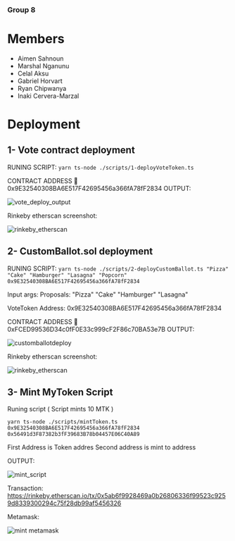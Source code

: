 ### Group 8

# Members

- Aimen Sahnoun
- Marshal Nganunu
- Celal Aksu
- Gabriel Horvart
- Ryan Chipwanya
- Inaki Cervera-Marzal

# Deployment

## 1- Vote contract deployment

RUNING SCRIPT:
`yarn ts-node ./scripts/1-deployVoteToken.ts`

CONTRACT ADDRESS  0x9E32540308BA6E517F42695456a366fA78fF2834
OUTPUT:

![vote_deploy_output](https://user-images.githubusercontent.com/32665644/176999758-4d828e1a-f717-4f94-bc0b-dac557371bc4.png)

Rinkeby etherscan screenshot:

![rinkeby_etherscan](https://user-images.githubusercontent.com/32665644/176999788-fc812ad7-237b-40ee-8837-ea834c9b9c1b.png)

## 2- CustomBallot.sol deployment

RUNING SCRIPT: 
`yarn ts-node ./scripts/2-deployCustomBallot.ts "Pizza" "Cake" "Hamburger" "Lasagna" "Popcorn" 0x9E32540308BA6E517F42695456a366fA78fF2834`

Input args:
Proposals: "Pizza" "Cake" "Hamburger" "Lasagna"

VoteToken Address: 0x9E32540308BA6E517F42695456a366fA78fF2834

CONTRACT ADDRESS  0xFCED99536D34c0fF0E33c999cF2F86c70BA53e7B
OUTPUT:

![customballotdeploy](https://user-images.githubusercontent.com/32665644/176999870-5feee462-5f43-464c-935c-b0a0ef507eda.png)

Rinkeby etherscan screenshot:

![rinkeby_etherscan](https://user-images.githubusercontent.com/32665644/176999888-79b64250-4f1e-4518-b56f-827c352a9c4e.png)

## 3- Mint MyToken Script

Runing script ( Script mints 10 MTK )

`yarn ts-node ./scripts/mintToken.ts 0x9E32540308BA6E517F42695456a366fA78fF2834 0x56491d3F87382b3fF39683B78b04457E06C40A89`

First Address is Token addres
Second address is mint to address

OUTPUT:

![mint_script](https://user-images.githubusercontent.com/32665644/176999979-58002628-89f0-4938-aeb8-7cc7ab35b32c.png)

Transaction:
https://rinkeby.etherscan.io/tx/0x5ab6f9928469a0b26806336f99523c9259d8339300294c75f28db99af5456326

Metamask:

![mint metamask](https://user-images.githubusercontent.com/32665644/177000040-3586a5a7-73c1-4d8f-8196-d3a60e923b45.png)
